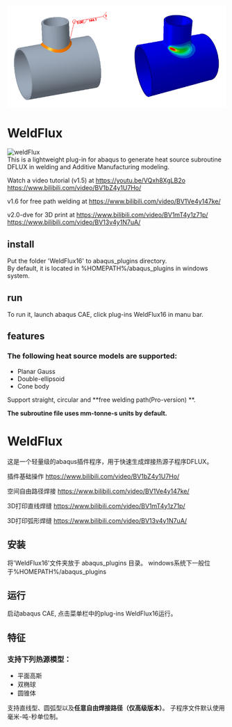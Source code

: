 ![arc](https://github.com/cheneyjin/welding_dflux_subroutine/blob/main/vs.png)
# WeldFlux
![weldFlux](https://img.shields.io/badge/cheneyjin-weldFlux1.6(trial)-brightgreen)  
This is a lightweight plug-in for abaqus to generate heat source subroutine DFLUX in welding and Additive Manufacturing modeling.

Watch a video tutorial (v1.5) at https://youtu.be/VQxh8XgLB2o https://www.bilibili.com/video/BV1bZ4y1U7Ho/

v1.6 for free path welding at https://www.bilibili.com/video/BV1Ve4y147ke/

v2.0-dve for 3D print at https://www.bilibili.com/video/BV1mT4y1z71p/    https://www.bilibili.com/video/BV13v4y1N7uA/

## install
Put the folder 'WeldFlux16' to abaqus_plugins directory.  
By default, it is located in %HOMEPATH%/abaqus_plugins in windows system.
## run
To run it, launch abaqus CAE, click plug-ins WeldFlux16 in manu bar.
## features
### The following heat source models are supported:
-  Planar Gauss
-  Double-ellipsoid
-  Cone body 

Support straight, circular and **free welding path(Pro-version) **.

**The subroutine file uses mm-tonne-s units by default.**




# WeldFlux
这是一个轻量级的abaqus插件程序，用于快速生成焊接热源子程序DFLUX。

插件基础操作 https://www.bilibili.com/video/BV1bZ4y1U7Ho/ 

空间自由路径焊接  https://www.bilibili.com/video/BV1Ve4y147ke/

3D打印直线焊缝  https://www.bilibili.com/video/BV1mT4y1z71p/

3D打印弧形焊缝  https://www.bilibili.com/video/BV13v4y1N7uA/

## 安装
将'WeldFlux16'文件夹放于 abaqus_plugins 目录。
windows系统下一般位于%HOMEPATH%/abaqus_plugins
## 运行
启动abaqus CAE, 点击菜单栏中的plug-ins WeldFlux16运行。
## 特征
### 支持下列热源模型：
-  平面高斯
-  双椭球
-  圆锥体

支持直线型、圆弧型以及**任意自由焊接路径（仅高级版本）**。
子程序文件默认使用毫米-吨-秒单位制。
